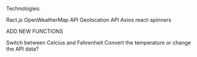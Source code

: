 Technologies:

Ract.js
OpenWeatherMap API
Geolocation API
Axios
react-spinners

ADD NEW FUNCTIONS

Switch between Celcius and Fahrenheit
Convert the temperature or change the API data?
